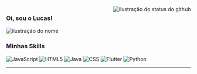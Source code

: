 <img align='right' src="https://github-readme-stats.vercel.app/api?username=LucasCva&show_icons=true&title_color=783c00&text_color=af552e&icon_color=783c00&bg_color=f8efd4&cache_seconds=2300" alt="ilustração do status do github">

### Oi, sou o Lucas!

<img src="https://img.shields.io/static/v1?label=Overview&message=LucasCva&color=f8efd4&style=for-the-badge&logo=GitHub" alt="ilustração do nome">

<h3>Minhas Skills</h3>

![JavaScript](https://img.shields.io/badge/-JavaScript-333333?style=flat&logo=javascript)
![HTML5](https://img.shields.io/badge/-HTML5-333333?style=flat&logo=HTML5)
![Java](https://img.shields.io/badge/-Java-333333?style=flat&logo=Java&logoColor=007396)
![CSS](https://img.shields.io/badge/-CSS-333333?style=flat&logo=CSS3&logoColor=1572B6)
![Flutter](https://img.shields.io/badge/-Flutter-333333?style=flat&logo=Flutter)
![Python](https://img.shields.io/badge/-Python-333333?style=flat&logo=python)

<hr>
